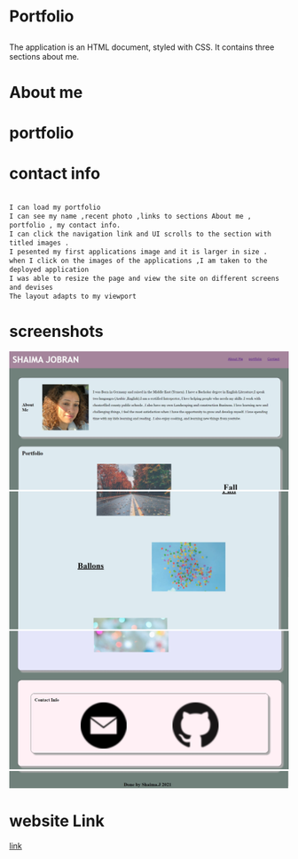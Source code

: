 # Portfolio

## 
The application is an HTML document, styled with CSS. It contains three sections about me.

# About me 
# portfolio
# contact info
```

I can load my portfolio
I can see my name ,recent photo ,links to sections About me , portfolio , my contact info.
I can click the navigation link and UI scrolls to the section with titled images .
I pesented my first applications image and it is larger in size .
when I click on the images of the applications ,I am taken to the deployed application
I was able to resize the page and view the site on different screens and devises
The layout adapts to my viewport
```
# screenshots
![screenshot](images/Screenshot-2021-03-05-103729.jpg)
![screenshot](images/Screenshot-2021-03-05-103837.jpg)
![screenshot](images/Screenshot-2021-03-05-124652.jpg)
![screenshot](images/Screenshot-2021-03-05-124742.jpg)

# website Link
[link](https://shaimajobran.github.io/portfolio/)
